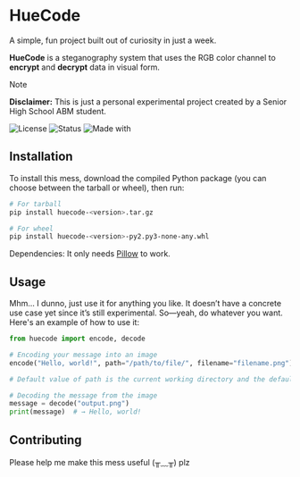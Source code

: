 # HueCode

A simple, fun project built out of curiosity in just a week.

**HueCode** is a steganography system that uses the RGB color channel to **encrypt** and **decrypt** data in visual form.

> [!NOTE]
> **Disclaimer:** This is just a personal experimental project created by a Senior High School ABM student.

![License](https://img.shields.io/badge/license-MIT-blue)
![Status](https://img.shields.io/badge/status-experimental-orange)
![Made with](https://img.shields.io/badge/made%20with-curiosity-ff69b4)

## Installation

To install this mess, download the compiled Python package (you can choose between the tarball or wheel), then run:

```bash
# For tarball
pip install huecode-<version>.tar.gz

# For wheel
pip install huecode-<version>-py2.py3-none-any.whl
```

Dependencies: It only needs [Pillow](https://python-pillow.github.io/) to work.

## Usage

Mhm... I dunno, just use it for anything you like. It doesn’t have a concrete use case yet since it’s still experimental.
So—yeah, do whatever you want. Here's an example of how to use it:

```python
from huecode import encode, decode

# Encoding your message into an image
encode("Hello, world!", path="/path/to/file/", filename="filename.png")

# Default value of path is the current working directory and the default filename is "output.png"

# Decoding the message from the image
message = decode("output.png")
print(message)  # → Hello, world!
```

## Contributing

Please help me make this mess useful
(╥﹏╥) plz
